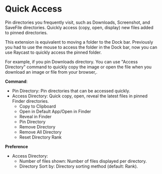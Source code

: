 # Quick Access

Pin directories you frequently visit, such as Downloads, Screenshot, and SaveFile directories.
Quickly access (copy, open, display) new files added to pinned directories.

This extension is equivalent to moving a folder to the Dock bar. Previously you had to use the mouse to access the folder in the Dock bar, now you can use Raycast to quickly access the pinned folder.

For example, if you pin Downloads directory.
You can use "Access Directory" command to quickly copy the image or open the file  when you download an image or file from your browser,.


**Command**:

- Pin Directory: Pin directories that can be accessed quickly.
- Access Directory: Quick copy, open, reveal the latest files in pinned Finder directories.
  - Copy to Clipboard
  - Open in Default App/Open in Finder
  - Reveal in Finder
  - Pin Directory
  - Remove Directory
  - Remove All Directory
  - Reset Directory Rank

**Preference**

- Access Directory:
  - Number of files shown: Number of files displayed per directory.
  - Directory Sort by: Directory sorting method (default: Rank).
